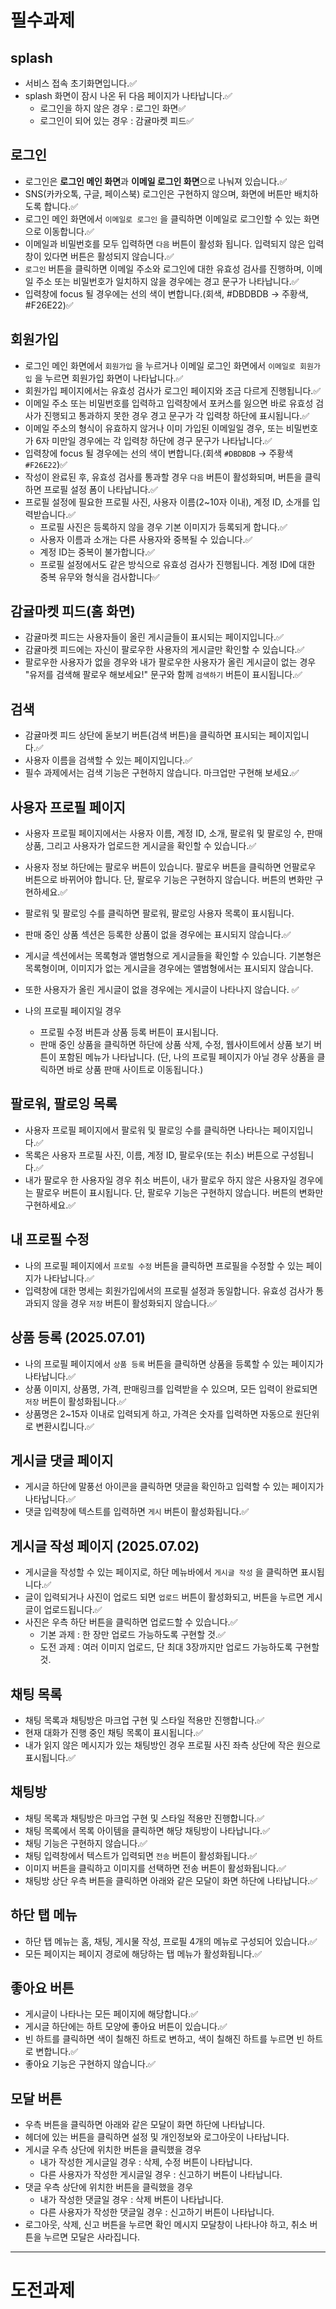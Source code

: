 # 필수과제

## splash

- 서비스 접속 초기화면입니다.✅
- splash 화면이 잠시 나온 뒤 다음 페이지가 나타납니다.✅
  - 로그인을 하지 않은 경우 : 로그인 화면✅
  - 로그인이 되어 있는 경우 : 감귤마켓 피드✅

## 로그인

- 로그인은 **로그인 메인 화면**과 **이메일 로그인 화면**으로 나눠져 있습니다.✅
- SNS(카카오톡, 구글, 페이스북) 로그인은 구현하지 않으며, 화면에 버튼만 배치하도록 합니다.✅
- 로그인 메인 화면에서 `이메일로 로그인` 을 클릭하면 이메일로 로그인할 수 있는 화면으로 이동합니다.✅
- 이메일과 비밀번호를 모두 입력하면 `다음` 버튼이 활성화 됩니다. 입력되지 않은 입력창이 있다면 버튼은 활성되지 않습니다.✅
- `로그인` 버튼을 클릭하면 이메일 주소와 로그인에 대한 유효성 검사를 진행하며, 이메일 주소 또는 비밀번호가 일치하지 않을 경우에는 경고 문구가 나타납니다.✅
- 입력창에 focus 될 경우에는 선의 색이 변합니다.(회색, #DBDBDB → 주황색, #F26E22)✅

## 회원가입

- 로그인 메인 화면에서 `회원가입` 을 누르거나 이메일 로그인 화면에서 `이메일로 회원가입` 을 누르면 회원가입 화면이 나타납니다.✅
- 회원가입 페이지에서는 유효성 검사가 로그인 페이지와 조금 다르게 진행됩니다.✅
- 이메일 주소 또는 비밀번호를 입력하고 입력창에서 포커스를 잃으면 바로 유효성 검사가 진행되고 통과하지 못한 경우 경고 문구가 각 입력창 하단에 표시됩니다.✅
- 이메일 주소의 형식이 유효하지 않거나 이미 가입된 이메일일 경우, 또는 비밀번호가 6자 미만일 경우에는 각 입력창 하단에 경구 문구가 나타납니다.✅
- 입력창에 focus 될 경우에는 선의 색이 변합니다.(회색 `#DBDBDB` → 주황색 `#F26E22`)✅
- 작성이 완료된 후, 유효성 검사를 통과할 경우 `다음` 버튼이 활성화되며, 버튼을 클릭하면 프로필 설정 폼이 나타납니다.✅
- 프로필 설정에 필요한 프로필 사진, 사용자 이름(2~10자 이내), 계정 ID, 소개를 입력받습니다.✅
  - 프로필 사진은 등록하지 않을 경우 기본 이미지가 등록되게 합니다.✅
  - 사용자 이름과 소개는 다른 사용자와 중복될 수 있습니다.✅
  - 계정 ID는 중복이 불가합니다.✅
  - 프로필 설정에서도 같은 방식으로 유효성 검사가 진행됩니다. 계정 ID에 대한 중복 유무와 형식을 검사합니다✅

## 감귤마켓 피드(홈 화면)

- 감귤마켓 피드는 사용자들이 올린 게시글들이 표시되는 페이지입니다.✅
- 감귤마켓 피드에는 자신이 팔로우한 사용자의 게시글만 확인할 수 있습니다.✅
- 팔로우한 사용자가 없을 경우와 내가 팔로우한 사용자가 올린 게시글이 없는 경우 "유저를 검색해 팔로우 해보세요!" 문구와 함께 `검색하기` 버튼이 표시됩니다.✅

## 검색

- 감귤마켓 피드 상단에 돋보기 버튼(검색 버튼)을 클릭하면 표시되는 페이지입니다.✅
- 사용자 이름을 검색할 수 있는 페이지입니다.✅
- 필수 과제에서는 검색 기능은 구현하지 않습니다. 마크업만 구현해 보세요.✅

## 사용자 프로필 페이지

- 사용자 프로필 페이지에서는 사용자 이름, 계정 ID, 소개, 팔로워 및 팔로잉 수, 판매 상품, 그리고 사용자가 업로드한 게시글을 확인할 수 있습니다.✅
- 사용자 정보 하단에는 팔로우 버튼이 있습니다. 팔로우 버튼을 클릭하면 언팔로우 버튼으로 바뀌어야 합니다. 단, 팔로우 기능은 구현하지 않습니다. 버튼의 변화만 구현하세요.✅
- 팔로워 및 팔로잉 수를 클릭하면 팔로워, 팔로잉 사용자 목록이 표시됩니다.
- 판매 중인 상품 섹션은 등록한 상품이 없을 경우에는 표시되지 않습니다.✅
- 게시글 섹션에서는 목록형과 앨범형으로 게시글들을 확인할 수 있습니다. 기본형은 목록형이며, 이미지가 없는 게시글을 경우에는 앨범형에서는 표시되지 않습니다.
- 또한 사용자가 올린 게시글이 없을 경우에는 게시글이 나타나지 않습니다. ✅
- 나의 프로필 페이지일 경우

  - 프로필 수정 버튼과 상품 등록 버튼이 표시됩니다.
  - 판매 중인 상품을 클릭하면 하단에 상품 삭제, 수정, 웹사이트에서 상품 보기 버튼이 포함된 메뉴가 나타납니다. (단, 나의 프로필 페이지가 아닐 경우 상품을 클릭하면 바로 상품 판매 사이트로 이동됩니다.)

## 팔로워, 팔로잉 목록

- 사용자 프로필 페이지에서 팔로워 및 팔로잉 수를 클릭하면 나타나는 페이지입니다.✅
- 목록은 사용자 프로필 사진, 이름, 계정 ID, 팔로우(또는 취소) 버튼으로 구성됩니다.✅
- 내가 팔로우 한 사용자일 경우 취소 버튼이, 내가 팔로우 하지 않은 사용자일 경우에는 팔로우 버튼이 표시됩니다. 단, 팔로우 기능은 구현하지 않습니다. 버튼의 변화만 구현하세요.✅

## 내 프로필 수정

- 나의 프로필 페이지에서 `프로필 수정` 버튼을 클릭하면 프로필을 수정할 수 있는 페이지가 나타납니다.✅
- 입력창에 대한 명세는 회원가입에서의 프로필 설정과 동일합니다. 유효성 검사가 통과되지 않을 경우 `저장` 버튼이 활성화되지 않습니다.✅

## 상품 등록 (2025.07.01)

- 나의 프로필 페이지에서 `상품 등록` 버튼을 클릭하면 상품을 등록할 수 있는 페이지가 나타납니다.✅
- 상품 이미지, 상품명, 가격, 판매링크를 입력받을 수 있으며, 모든 입력이 완료되면 `저장` 버튼이 활성화됩니다.✅
- 상품명은 2~15자 이내로 입력되게 하고, 가격은 숫자를 입력하면 자동으로 원단위로 변환시킵니다.✅

## 게시글 댓글 페이지

- 게시글 하단에 말풍선 아이콘을 클릭하면 댓글을 확인하고 입력할 수 있는 페이지가 나타납니다.✅
- 댓글 입력창에 텍스트를 입력하면 `게시` 버튼이 활성화됩니다.✅

## 게시글 작성 페이지 (2025.07.02)

- 게시글을 작성할 수 있는 페이지로, 하단 메뉴바에서 `게시글 작성` 을 클릭하면 표시됩니다.✅
- 글이 입력되거나 사진이 업로드 되면 `업로드` 버튼이 활성화되고, 버튼을 누르면 게시글이 업로드됩니다.✅
- 사진은 우측 하단 버튼을 클릭하면 업로드할 수 있습니다.✅
  - 기본 과제 : 한 장만 업로드 가능하도록 구현할 것.✅
  - 도전 과제 : 여러 이미지 업로드, 단 최대 3장까지만 업로드 가능하도록 구현할 것.

## 채팅 목록

- 채팅 목록과 채팅방은 마크업 구현 및 스타일 적용만 진행합니다.✅
- 현재 대화가 진행 중인 채팅 목록이 표시됩니다.✅
- 내가 읽지 않은 메시지가 있는 채팅방인 경우 프로필 사진 좌측 상단에 작은 원으로 표시됩니다.✅

## 채팅방

- 채팅 목록과 채팅방은 마크업 구현 및 스타일 적용만 진행합니다.✅
- 채팅 목록에서 목록 아이템을 클릭하면 해당 채팅방이 나타납니다.✅
- 채팅 기능은 구현하지 않습니다.✅
- 채팅 입력창에서 텍스트가 입력되면 `전송` 버튼이 활성화됩니다.✅
- 이미지 버튼을 클릭하고 이미지를 선택하면 전송 버튼이 활성화됩니다.✅
- 채팅방 상단 우측 버튼을 클릭하면 아래와 같은 모달이 화면 하단에 나타납니다.✅

## 하단 탭 메뉴

- 하단 탭 메뉴는 홈, 채팅, 게시물 작성, 프로필 4개의 메뉴로 구성되어 있습니다.✅
- 모든 페이지는 페이지 경로에 해당하는 탭 메뉴가 활성화됩니다.✅

## 좋아요 버튼

- 게시글이 나타나는 모든 페이지에 해당합니다.✅
- 게시글 하단에는 하트 모양에 좋아요 버튼이 있습니다.✅
- 빈 하트를 클릭하면 색이 칠해진 하트로 변하고, 색이 칠해진 하트를 누르면 빈 하트로 변합니다.✅
- 좋아요 기능은 구현하지 않습니다.✅

## 모달 버튼

- 우측 버튼을 클릭하면 아래와 같은 모달이 화면 하단에 나타납니다.
- 헤더에 있는 버튼을 클릭하면 설정 및 개인정보와 로그아웃이 나타납니다.
- 게시글 우측 상단에 위치한 버튼을 클릭했을 경우
  - 내가 작성한 게시글일 경우 : 삭제, 수정 버튼이 나타납니다.
  - 다른 사용자가 작성한 게시글일 경우 : 신고하기 버튼이 나타납니다.
- 댓글 우측 상단에 위치한 버튼을 클릭했을 경우
  - 내가 작성한 댓글일 경우 : 삭제 버튼이 나타납니다.
  - 다른 사용자가 작성한 댓글일 경우 : 신고하기 버튼이 나타납니다.
- 로그아웃, 삭제, 신고 버튼을 누르면 확인 메시지 모달창이 나타나야 하고, 취소 버튼을 누르면 모달은 사라집니다.

---

# 도전과제
